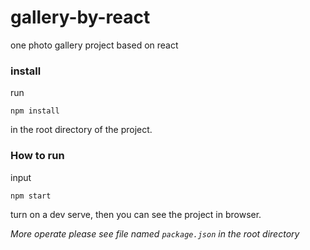 # gallery-by-react
one photo gallery project based on react
### install 
run  
```
npm install
```
in the root directory of the project.

### How to run
input 
```
npm start
```
turn on a dev serve, then you can see the project in browser.

*More operate please see file named `package.json` in the root directory*
